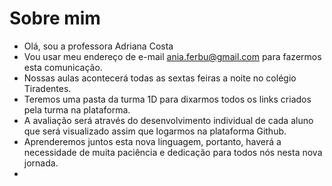 # Sobre mim
- Olá, sou a professora Adriana Costa
- Vou usar meu endereço de e-mail ania.ferbu@gmail.com para fazermos esta comunicação.
- Nossas aulas acontecerá todas as sextas feiras a noite no colégio Tiradentes.
- Teremos uma pasta da turma 1D para dixarmos todos os links criados pela turma na plataforma.
- A avaliação será através do desenvolvimento individual de cada aluno que será visualizado assim que logarmos na plataforma Github.
- Aprenderemos juntos esta nova linguagem, portanto, haverá a necessidade de muita paciência e dedicação para todos nós nesta nova jornada.
- 
